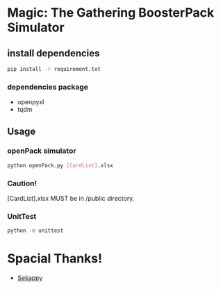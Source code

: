 # Magic: The Gathering BoosterPack Simulator

## install dependencies
```Bash
pip install -r requirement.txt
```
### dependencies package
* openpyxl
* tqdm

## Usage
### openPack simulator
```Bash
python openPack.py [CardList].xlsx
```
### Caution!
[CardList].xlsx MUST be in /public directory.

### UnitTest
```Bash
python -m unittest
```

# Spacial Thanks!
* [Sekappy](https://sekappy.com)